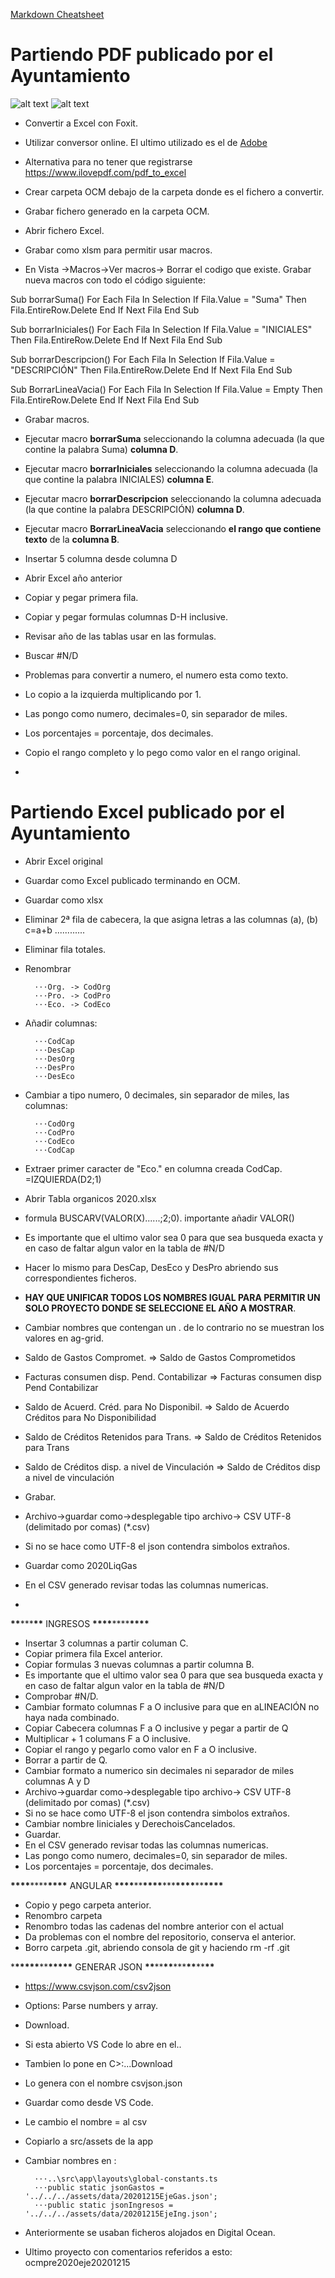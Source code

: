 [Markdown Cheatsheet](https://github.com/adam-p/markdown-here/wiki/Markdown-Cheatsheet#links)


# Partiendo PDF publicado por el Ayuntamiento
![alt text](https://res.cloudinary.com/dabrencx7/image/upload/v1628963150/Presupuestos/presupuestoPDF_g6uhql.png)
![alt text](https://res.cloudinary.com/dabrencx7/image/upload/v1629010030/Presupuestos/ingresosPDF_i7wjvv.png)

- Convertir a Excel con Foxit.
- Utilizar conversor online. El ultimo utilizado es el de [Adobe](https://documentcloud.adobe.com/link/acrobat/pdf-to-excel?x_api_client_id=adobe_com&x_api_client_location=pdf_to_excel)
- Alternativa para no tener que registrarse https://www.ilovepdf.com/pdf_to_excel

- Crear carpeta OCM debajo de la carpeta donde es el fichero a convertir.
- Grabar fichero generado en la carpeta OCM.
- Abrir fichero Excel.
- Grabar como xlsm para permitir usar macros.
- En Vista ->Macros->Ver macros-> Borrar el codigo que existe. Grabar nueva macros con todo el código siguiente:

Sub borrarSuma()
For Each Fila In Selection
If Fila.Value = "Suma" Then
Fila.EntireRow.Delete
End If
Next Fila
End Sub

Sub borrarIniciales()
For Each Fila In Selection
If Fila.Value = "INICIALES" Then
Fila.EntireRow.Delete
End If
Next Fila
End Sub

Sub borrarDescripcion()
For Each Fila In Selection
If Fila.Value = "DESCRIPCIÓN" Then
Fila.EntireRow.Delete
End If
Next Fila
End Sub

Sub BorrarLineaVacia()
For Each Fila In Selection
If Fila.Value = Empty Then
Fila.EntireRow.Delete
End If
Next Fila
End Sub

- Grabar macros.
- Ejecutar macro **borrarSuma** seleccionando la columna adecuada (la que contine la palabra Suma) **columna D**.
- Ejecutar macro **borrarIniciales** seleccionando la columna adecuada (la que contine la palabra INICIALES)  **columna E**.
- Ejecutar macro **borrarDescripcion** seleccionando la columna adecuada (la que contine la palabra DESCRIPCIÓN)  **columna D**.
- Ejecutar macro **BorrarLineaVacia** seleccionando  **el rango que contiene texto** de la **columna B**. 

- Insertar 5 columna desde columna D
- Abrir Excel año anterior
- Copiar y pegar primera fila.
- Copiar y pegar formulas columnas D-H inclusive.
- Revisar año de las tablas usar en las formulas.



- Buscar #N/D
- Problemas para convertir a numero, el numero esta como texto.
- Lo copio a la izquierda multiplicando por 1.
- Las pongo como numero, decimales=0, sin separador de miles.
- Los porcentajes = porcentaje, dos decimales.
- Copio el rango completo y lo pego como valor en el rango original.

- 



# Partiendo Excel publicado por el Ayuntamiento
- Abrir Excel original
- Guardar como Excel publicado terminando en OCM.
- Guardar como xlsx
- Eliminar 2ª fila de cabecera, la que asigna letras a las columnas (a), (b) c=a+b ............
- Eliminar fila totales.
- Renombrar

        ⋅⋅⋅Org. -> CodOrg
        ⋅⋅⋅Pro. -> CodPro
        ⋅⋅⋅Eco. -> CodEco

- Añadir columnas:

        ⋅⋅⋅CodCap
        ⋅⋅⋅DesCap
        ⋅⋅⋅DesOrg
        ⋅⋅⋅DesPro
        ⋅⋅⋅DesEco

- Cambiar a tipo numero, 0 decimales, sin separador de miles, las columnas:

        ⋅⋅⋅CodOrg
        ⋅⋅⋅CodPro
        ⋅⋅⋅CodEco
        ⋅⋅⋅CodCap

- Extraer primer caracter de "Eco." en columna creada CodCap. =IZQUIERDA(D2;1)
- Abrir Tabla organicos 2020.xlsx
- formula BUSCARV(VALOR(X)......;2;0). importante añadir VALOR()
- Es importante que el ultimo valor sea 0 para que sea busqueda exacta y en caso de faltar algun valor en la tabla de #N/D

- Hacer lo mismo para DesCap, DesEco y DesPro abriendo sus correspondientes ficheros.

- **HAY QUE UNIFICAR TODOS LOS NOMBRES IGUAL PARA PERMITIR UN SOLO PROYECTO DONDE SE SELECCIONE EL AÑO A MOSTRAR**.
- Cambiar nombres que contengan un . de lo contrario no se muestran los valores en ag-grid.
- Saldo de Gastos Compromet. => Saldo de Gastos Comprometidos
- Facturas consumen disp. Pend. Contabilizar => Facturas consumen disp Pend Contabilizar
- Saldo de Acuerd. Créd. para No Disponibil. => Saldo de Acuerdo Créditos para No Disponibilidad
- Saldo de Créditos Retenidos para Trans. => Saldo de Créditos Retenidos para Trans
- Saldo de Créditos disp. a nivel de Vinculación => Saldo de Créditos disp a nivel de vinculación
- Grabar.

- Archivo->guardar como->desplegable tipo archivo-> CSV UTF-8 (delimitado por comas) (\*.csv)
- Si no se hace como UTF-8 el json contendra simbolos extraños.  
- Guardar como 2020LiqGas
- En el CSV generado revisar todas las columnas numericas.
- 




**\*\***\*\*\***\*\*** INGRESOS **\*\*\*\***\*\*\*\***\*\*\*\***

- Insertar 3 columnas a partir columan C.
- Copiar primera fila Excel anterior.
- Copiar formulas 3 nuevas columnas a partir columna B.
- Es importante que el ultimo valor sea 0 para que sea busqueda exacta y en caso de faltar algun valor en la tabla de #N/D
- Comprobar #N/D.
- Cambiar formato columnas F a O inclusive para que en aLINEACIÓN no haya nada combinado.
- Copiar Cabecera columnas F a O inclusive y pegar a partir de Q
- Multiplicar + 1 columans F a O inclusive.
- Copiar el rango y pegarlo como valor en F a O inclusive.
- Borrar a partir de Q.
- Cambiar formato a numerico sin decimales ni separador de miles columnas A y D
- Archivo->guardar como->desplegable tipo archivo-> CSV UTF-8 (delimitado por comas) (\*.csv)
- Si no se hace como UTF-8 el json contendra simbolos extraños.  
- Cambiar nombre Iiniciales y DerechoisCancelados.
- Guardar. 
- En el CSV generado revisar todas las columnas numericas.
- Las pongo como numero, decimales=0, sin separador de miles.
- Los porcentajes = porcentaje, dos decimales.

**\*\*\*\***\*\*\*\***\*\*\*\*** ANGULAR ****\*\*\*\*****\*\*****\*\*\*\*****\*\*\*****\*\*\*\*****\*\*****\*\*\*\*****
- Copio y pego carpeta anterior.
- Renombro carpeta
- Renombro todas las cadenas del nombre anterior con el actual
- Da problemas con el nombre del repositorio, conserva el anterior.
- Borro carpeta .git, abriendo consola de git y haciendo rm -rf .git

\***\*\*\*\*\***\*\***\*\*\*\*\*** GENERAR JSON ****\*\*****\*\*****\*\*****\*\*\*****\*\*****\*\*****\*\*****
- https://www.csvjson.com/csv2json
- Options: Parse numbers y array.
- Download.
- Si esta abierto VS Code lo abre en el..
- Tambien lo pone en C>:...Download
- Lo genera con el nombre csvjson.json
- Guardar como desde VS Code.
- Le cambio el nombre = al csv
- Copiarlo a src/assets de la app
- Cambiar nombres en :

        ⋅⋅⋅..\src\app\layouts\global-constants.ts
        ⋅⋅⋅public static jsonGastos = '../../../assets/data/20201215EjeGas.json';
        ⋅⋅⋅public static jsonIngresos = '../../../assets/data/20201215EjeIng.json';

- Anteriormente se usaban ficheros alojados en Digital Ocean.
- Ultimo proyecto con comentarios referidos a esto: ocmpre2020eje20201215
